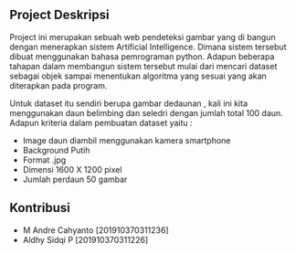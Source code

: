 ## Project Deskripsi

Project ini merupakan sebuah web pendeteksi gambar yang di bangun dengan menerapkan sistem Artificial Intelligence. Dimana sistem tersebut dibuat menggunakan bahasa pemrograman python. Adapun beberapa tahapan dalam membangun sistem tersebut mulai dari mencari dataset sebagai objek sampai menentukan algoritma yang sesuai yang akan diterapkan pada program.

Untuk dataset itu sendiri berupa gambar dedaunan , kali ini kita menggunakan daun belimbing dan seledri dengan jumlah total 100 daun. Adapun kriteria dalam pembuatan dataset yaitu :

- Image daun diambil menggunakan kamera smartphone
- Background Putih
- Format .jpg
- Dimensi 1600 X 1200 pixel
- Jumlah perdaun 50 gambar

## Kontribusi

- M Andre Cahyanto [201910370311236]
- Aldhy Sidqi P [201910370311226]

